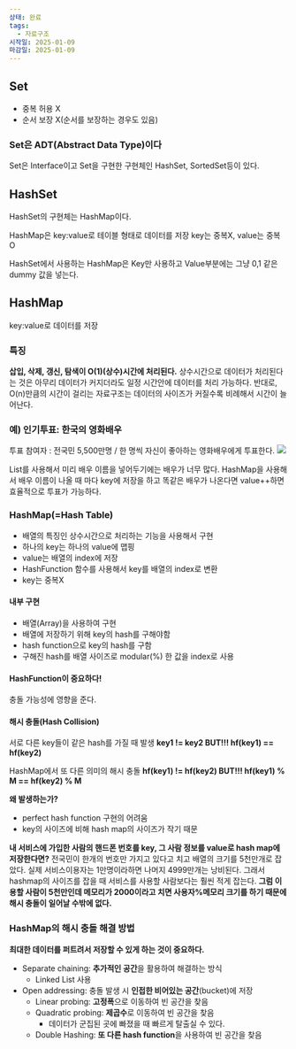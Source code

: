 ```yaml
---
상태: 완료
tags:
  - 자료구조
시작일: 2025-01-09
마감일: 2025-01-09
---
```

## **Set**
- 중복 허용 X
- 순서 보장 X(순서를 보장하는 경우도 있음)

### Set은 ADT(Abstract Data Type)이다 
Set은 Interface이고 Set을 구현한 구현체인 HashSet, SortedSet등이 있다.

## **HashSet**
HashSet의 구현체는 HashMap이다.

HashMap은 key:value로 테이블 형태로 데이터를 저장
key는 중복X, value는 중복 O

HashSet에서 사용하는 HashMap은 Key만 사용하고 Value부분에는 그냥 0,1 같은 dummy 값을 넣는다.

## **HashMap**
key:value로 데이터를 저장

### 특징
**삽입, 삭제, 갱신, 탐색이 O(1)(상수)시간에 처리된다.** 
상수시간으로 데이터가 처리된다는 것은 아무리 데이터가 커지더라도 일정 시간안에 데이터를 처리 가능하다.
반대로, O(n)만큼의 시간이 걸리는 자료구조는 데이터의 사이즈가 커질수록 비례해서 시간이 늘어난다.

### 예) 인기투표: 한국의 영화배우
투표 참여자 : 전국민 5,500만명 / 한 명씩 자신이 좋아하는 영화배우에게 투표한다.
![](https://i.imgur.com/dI3HOEh.png)

List를 사용해서 미리 배우 이름을 넣어두기에는 배우가 너무 많다.
HashMap을 사용해서 배우 이름이 나올 때 마다 key에 저장을 하고 똑같은 배우가 나온다면 value++하면 효율적으로 투표가 가능하다.

### HashMap(=Hash Table)
- 배열의 특징인 상수시간으로 처리하는 기능을 사용해서 구현
- 하나의 key는 하나의 value에 맵핑
- value는 배열의 index에 저장
- HashFunction 함수를 사용해서 key를 배열의 index로 변환
- key는 중복X


#### 내부 구현
- 배열(Array)을 사용하여 구현
- 배열에 저장하기 위해 key의 hash를 구해야함
- hash function으로 key의 hash를 구함
- 구해진 hash를 배열 사이즈로 modular(%) 한 값을 index로 사용
#### HashFunction이 중요하다!
충돌 가능성에 영향을 준다.

#### 해시 충돌(Hash Collision)
서로 다른 key들이 같은 hash를 가질 때 발생
**key1 != key2 BUT!!! hf(key1) == hf(key2)**

HashMap에서 또 다른 의미의 해시 충돌
**hf(key1) != hf(key2) BUT!!! hf(key1) % M == hf(key2) % M**

**왜 발생하는가?**
- perfect hash function 구현의 어려움
- key의 사이즈에 비해 hash map의 사이즈가 작기 때문

**내 서비스에 가입한 사람의 핸드폰 번호를 key, 그 사람 정보를 value로 hash map에 저장한다면?**
전국민이 한개의 번호만 가지고 있다고 치고 배열의 크기를 5천만개로 잡았다.
실제 서비스이용자는 1만명이라하면 나머지 4999만개는 낭비된다.
그래서 hashmap의 사이즈를 잡을 때 서비스를 사용할 사람보다는 훨씬 적게 잡는다.
**그럼 이용할 사람이 5천만인데 메모리가 2000이라고 치면 사용자%메모리 크기를 하기 때문에 해시 충돌이 일어날 수밖에 없다.**

### HashMap의 해시 충돌 해결 방법
**최대한 데이터를 퍼트려서 저장할 수 있게 하는 것이 중요하다.**
- Separate chaining: **추가적인 공간**을 활용하여 해결하는 방식
	- Linked List 사용
- Open addressing: 충돌 발생 시 **인접한 비어있는 공간**(bucket)에 저장
	- Linear probing: **고정폭**으로 이동하여 빈 공간을 찾음
	- Quadratic probing: **제곱수**로 이동하여 빈 공간을 찾음
		- 데이터가 군집된 곳에 빠졌을 때 빠르게 탈출실 수 있다.
	- Double Hashing: **또 다른 hash function**을 사용하여 빈 공간을 찾음
 